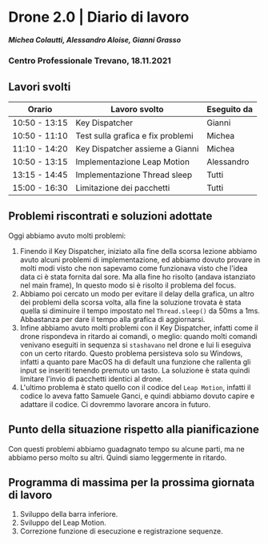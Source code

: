 # Drone 2.0 | Diario di lavoro
##### Michea Colautti, Alessandro Aloise, Gianni Grasso
### Centro Professionale Trevano, 18.11.2021

## Lavori svolti


|Orario        |Lavoro svolto                                                      |Eseguito da         |
|--------------|-------------------------------------------------------------------|--------------------|
|10:50 - 13:15 | Key Dispatcher                                                    | Gianni             |
|10:50 - 11:10 | Test sulla grafica e fix problemi                                 | Michea             |
|11:10 - 14:20 | Key Dispatcher assieme a Gianni                                   | Michea             |
|10:50 - 13:15 | Implementazione Leap Motion                                       | Alessandro         |
|13:15 - 14:45 | Implementazione Thread sleep                                      | Tutti              |
|15:00 - 16:30 | Limitazione dei pacchetti                                         | Tutti              |


##  Problemi riscontrati e soluzioni adottate

Oggi abbiamo avuto molti problemi:

1. Finendo il Key Dispatcher, iniziato alla fine della scorsa lezione abbiamo avuto alcuni problemi di implementazione, ed abbiamo dovuto provare in molti modi visto che non sapevamo come funzionava visto che l'idea data ci è stata fornita dal sore. Ma alla fine ho risolto (andava istanziato nel main frame), In questo modo si è risolto il problema del focus. 
2. Abbiamo poi cercato un modo per evitare il delay della grafica, un altro dei problemi della scorsa volta, alla fine la soluzione trovata è stata quella si diminuire il tempo impostato nel `Thread.sleep()` da 50ms a 1ms. Abbastanza per dare il tempo alla grafica di aggiornarsi. 
3. Infine abbiamo avuto molti problemi con il Key Dispatcher, infatti come il drone rispondeva in ritardo ai comandi, o meglio: quando molti comandi venivano eseguiti in sequenza si `stashavano` nel drone e lui li eseguiva con un certo ritardo. Questo problema persisteva solo su Windows, infatti a quanto pare MacOS ha di default una funzione che rallenta gli input se inseriti tenendo premuto un tasto. La soluzione è stata quindi limitare l'invio di pacchetti identici al drone.
4. L'ultimo problema è stato quello con il codice del `Leap Motion`, infatti il codice lo aveva fatto Samuele Ganci, e quindi abbiamo dovuto capire e adattare il codice. Ci dovremmo lavorare ancora in futuro.

##  Punto della situazione rispetto alla pianificazione
Con questi problemi abbiamo guadagnato tempo su alcune parti, ma ne abbiamo perso molto su altri. Quindi siamo leggermente in ritardo.

## Programma di massima per la prossima giornata di lavoro
1. Sviluppo della barra inferiore.
2. Sviluppo del Leap Motion.
3. Correzione funzione di esecuzione e registrazione sequenze.

